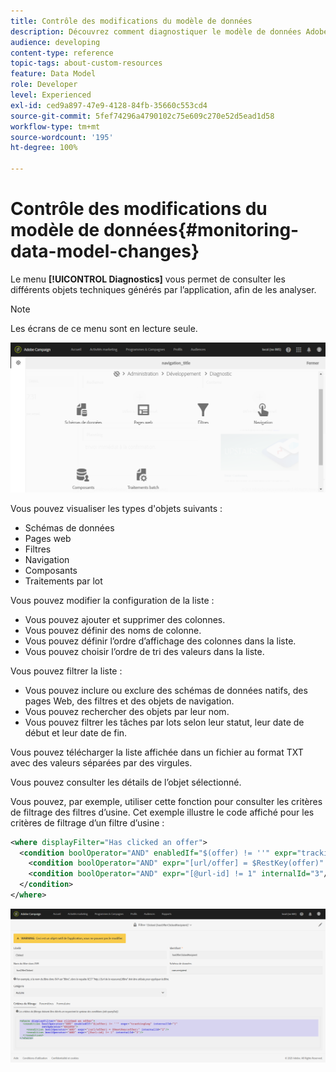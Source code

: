 ```yaml
---
title: Contrôle des modifications du modèle de données
description: Découvrez comment diagnostiquer le modèle de données Adobe Campaign.
audience: developing
content-type: reference
topic-tags: about-custom-resources
feature: Data Model
role: Developer
level: Experienced
exl-id: ced9a897-47e9-4128-84fb-35660c553cd4
source-git-commit: 5fef74296a4790102c75e609c270e52d5ead1d58
workflow-type: tm+mt
source-wordcount: '195'
ht-degree: 100%

---
```


# Contrôle des modifications du modèle de données{#monitoring-data-model-changes}

Le menu **[!UICONTROL Diagnostics]** vous permet de consulter les différents objets techniques générés par l’application, afin de les analyser.

>[!NOTE]
>
>Les écrans de ce menu sont en lecture seule.

![](assets/diagnostic.png)

Vous pouvez visualiser les types d&#39;objets suivants :

* Schémas de données
* Pages web
* Filtres
* Navigation
* Composants
* Traitements par lot

Vous pouvez modifier la configuration de la liste :

* Vous pouvez ajouter et supprimer des colonnes.
* Vous pouvez définir des noms de colonne.
* Vous pouvez définir l’ordre d’affichage des colonnes dans la liste.
* Vous pouvez choisir l’ordre de tri des valeurs dans la liste.

Vous pouvez filtrer la liste :

* Vous pouvez inclure ou exclure des schémas de données natifs, des pages Web, des filtres et des objets de navigation.
* Vous pouvez rechercher des objets par leur nom.
* Vous pouvez filtrer les tâches par lots selon leur statut, leur date de début et leur date de fin.

Vous pouvez télécharger la liste affichée dans un fichier au format TXT avec des valeurs séparées par des virgules.

Vous pouvez consulter les détails de l’objet sélectionné.

Vous pouvez, par exemple, utiliser cette fonction pour consulter les critères de filtrage des filtres d’usine. Cet exemple illustre le code affiché pour les critères de filtrage d’un filtre d’usine :

```xml
<where displayFilter="Has clicked an offer">
  <condition boolOperator="AND" enabledIf="$(offer) != ''" expr="trackingLog" internalId="1" setOperator="EXISTS">
    <condition boolOperator="AND" expr="[url/offer] = $RestKey(offer)" internalId="2"/>
    <condition boolOperator="AND" expr="[@url-id] != 1" internalId="3"/>
  </condition>
</where>
```

![](assets/diagnosis_filter_criteria.png)